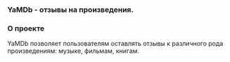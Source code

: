 ### YaMDb - отзывы на произведения.
### О проекте
YaMDb позволяет пользователям оставлять отзывы к различного рода
произведениям: музыке, фильмам, книгам.